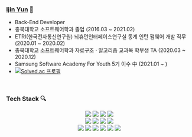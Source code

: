 <!--
**483759/483759** is a ✨ _special_ ✨ repository because its `README.md` (this file) appears on your GitHub profile.

Here are some ideas to get you started:

- 🔭 I’m currently working on ...
- 👯 I’m looking to collaborate on ...
- 🤔 I’m looking for help with ...
- 🌱 I’m currently learning ...
- 💬 Ask me about ...
- 📫 How to reach me: ...
- 😄 Pronouns: ...
- ⚡ Fun fact: ...
-->

### [Ijin Yun](https://2jinishappy.tistory.com/) 🍒
- Back-End Developer
- 충북대학교 소프트웨어학과 졸업 (2016.03 ~ 2021.02)
- ETRI(한국전자통신연구원) 뇌휴먼인터페이스연구실 동계 인턴 펌웨어 개발 직무 (2020.01 ~ 2020.02)
- 충북대학교 소프트웨어학과 자료구조 · 알고리즘 교과목 학부생 TA (2020.03 ~ 2020.12)
- Samsung Software Academy For Youth 5기 이수 中 (2021.01 ~ )
- [![Solved.ac 프로필](http://mazassumnida.wtf/api/mini/generate_badge?boj=483759)](https://solved.ac/483759) 

<br>

<!--
### Awards 🏆

- [충북대학교 서울어코드사업단] 제6회 소프트웨어 경진대회(프로그래밍) 장려상
- [충북대학교 서울어코드사업단] 제7회 소프트웨어 경진대회(프로그래밍) 장려상
- [충북대학교 SW중심대학] 알고리즘(프로그래밍) 경진대회 우수상
- [SSAFY] 성적우수상 최우수 수상

<br>

-->

### Tech Stack 🔍
<div align=center>

<img src="https://img.shields.io/badge/Java-CA4626?style=for-the-badge&logo=Java&logoColor=white"/>
<img src="https://img.shields.io/badge/C-A8B9CC?style=for-the-badge&logo=C&logoColor=white"/>
<img src="https://img.shields.io/badge/C++-1A4D89?style=for-the-badge&logo=C%2B%2B&logoColor=white"/>
<img src="https://img.shields.io/badge/Python-3673A5?style=for-the-badge&logo=Python&logoColor=white"/><br>
<img src="https://img.shields.io/badge/Spring-6DB33F?style=for-the-badge&logo=Spring&logoColor=white"/>
<img src="https://img.shields.io/badge/Spring Boot-6DB33F?style=for-the-badge&logo=SpringBoot&logoColor=white"/>
<img src="https://img.shields.io/badge/JPA-6DB33F?style=for-the-badge&logo=Spring&logoColor=white"/>
<img src="https://img.shields.io/badge/MyBatis-000000?style=for-the-badge&logo=Twitter&logoColor=white"/><br>
<img src="https://img.shields.io/badge/MySQL-4479A1?style=for-the-badge&logo=MySQL&logoColor=white"/>
<img src="https://img.shields.io/badge/MongoDB-47A248?&style=for-the-badge&logo=MongoDB&logoColor=white"/>
<img src="https://img.shields.io/badge/HTML-E34F26?style=for-the-badge&logo=HTML5&logoColor=white"/>
<img src="https://img.shields.io/badge/CSS-1572B6?style=for-the-badge&logo=CSS3&logoColor=white"/>
<img src="https://img.shields.io/badge/JavaScript-F7DF1E?style=for-the-badge&logo=JavaScript&logoColor=white"/>
<img src="https://img.shields.io/badge/NodeRED-8F0000?style=for-the-badge&logo=Node-RED&logoColor=white"/>
<br/>
</div>

<br>

